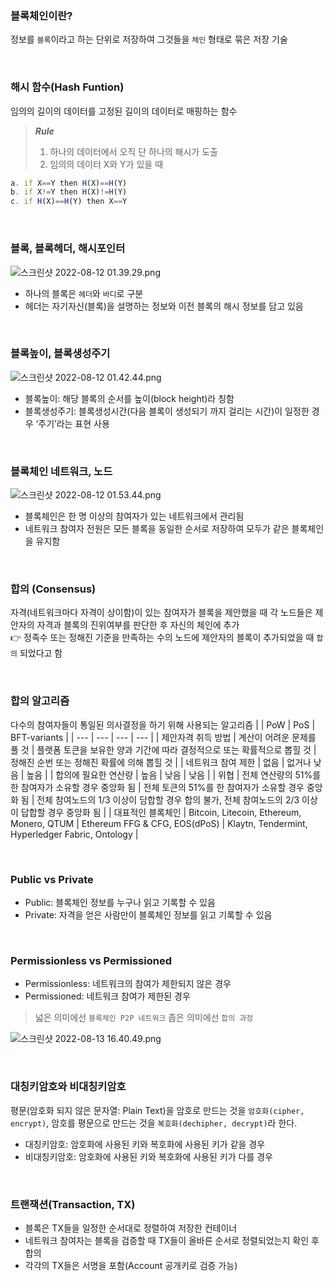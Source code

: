 ### 블록체인이란?
정보를 `블록`이라고 하는 단위로 저장하여 그것들을 `체인` 형태로 묶은 저장 기술

<br />

### 해시 함수(Hash Funtion)
임의의 길이의 데이터를 고정된 길이의 데이터로 매핑하는 함수

> ***Rule***
> 1. 하나의 데이터에서 오직 단 하나의 해시가 도출
> 2. 임의의 데이터 X와 Y가 있을 때
> 
  ```javascript
  a. if X==Y then H(X)==H(Y)
  b. if X!=Y then H(X)!=H(Y)
  c. if H(X)==H(Y) then X==Y
  ```

<br />

### 블록, 블록헤더, 해시포인터
![스크린샷 2022-08-12 01.39.29.png](https://s3-us-west-2.amazonaws.com/secure.notion-static.com/c7a876a4-5a06-4e46-8c9e-c7b4491988a3/%E1%84%89%E1%85%B3%E1%84%8F%E1%85%B3%E1%84%85%E1%85%B5%E1%86%AB%E1%84%89%E1%85%A3%E1%86%BA_2022-08-12_01.39.29.png)
- 하나의 블록은 `헤더`와 `바디`로 구분
- 헤더는 자기자신(블록)을 설명하는 정보와 이전 블록의 해시 정보를 담고 있음

<br />

### 블록높이, 블록생성주기
![스크린샷 2022-08-12 01.42.44.png](https://s3-us-west-2.amazonaws.com/secure.notion-static.com/8467b185-8215-4c18-932f-727858b153c7/%E1%84%89%E1%85%B3%E1%84%8F%E1%85%B3%E1%84%85%E1%85%B5%E1%86%AB%E1%84%89%E1%85%A3%E1%86%BA_2022-08-12_01.42.44.png)
- 블록높이: 해당 블록의 순서를 높이(block height)라 칭함
- 블록생성주기: 블록생성시간(다음 블록이 생성되기 까지 걸리는 시간)이 일정한 경우 ‘주기’라는 표현 사용

<br />

### 블록체인 네트워크, 노드
![스크린샷 2022-08-12 01.53.44.png](https://s3-us-west-2.amazonaws.com/secure.notion-static.com/3fa77d55-c4eb-4b43-b869-523578c92481/%E1%84%89%E1%85%B3%E1%84%8F%E1%85%B3%E1%84%85%E1%85%B5%E1%86%AB%E1%84%89%E1%85%A3%E1%86%BA_2022-08-12_01.53.44.png)
- 블록체인은 한 명 이상의 참여자가 있는 네트워크에서 관리됨
- 네트워크 참여자 전원은 모든 블록을 동일한 순서로 저장하여 모두가 같은 블록체인을 유지함

<br />

### **합의 (Consensus)**
자격(네트워크마다 자격이 상이함)이 있는 참여자가 블록을 제안했을 때 각 노드들은 제안자의 자격과 블록의 진위여부를 판단한 후 자신의 체인에 추가  
👉 정족수 또는 정해진 기준을 만족하는 수의 노드에 제안자의 블록이 추가되었을 때 `합의` 되었다고 함

<br />

### 합의 알고리즘
다수의 참여자들이 통일된 의사결정을 하기 위해 사용되는 알고리즘
|  | PoW | PoS | BFT-variants |
| --- | --- | --- | --- |
| 제안자격 취득 방법 | 계산이 어려운 문제를 풀 것 | 플랫폼 토큰을 보유한 양과 기간에 따라 결정적으로 또는 확률적으로 뽑힐 것 | 정해진 순번 또는 정해진 확률에 의해 뽑힐 것 |
| 네트워크 참여 제한 | 없음 | 없거나 낮음 | 높음 |
| 합의에 필요한 연산량 | 높음 | 낮음 | 낮음 |
| 위협 | 전체 연산량의 51%를 한 참여자가 소유할 경우 중앙화 됨 | 전체 토큰의 51%를 한 참여자가 소유할 경우 중앙화 됨 | 전체 참여노드의 1/3 이상이 담합할 경우 합의 불가, 전체 참여노드의 2/3 이상이 답합할 경우 중앙화 됨 |
| 대표적인 블록체인 | Bitcoin, Litecoin, Ethereum, Monero, QTUM | Ethereum FFG & CFG, EOS(dPoS) | Klaytn, Tendermint, Hyperledger Fabric, Ontology |

<br />

### Public vs Private
- Public: 블록체인 정보를 누구나 읽고 기록할 수 있음
- Private: 자격을 얻은 사람만이 블록체인 정보를 읽고 기록할 수 있음

<br />

### Permissionless vs Permissioned
- Permissionless: 네트워크의 참여가 제한되지 않은 경우
- Permissioned: 네트워크 참여가 제한된 경우
> 넓은 의미에선 `블록체인 P2P 네트워크` 좁은 의미에선 `합의 과정`
> 
![스크린샷 2022-08-13 16.40.49.png](https://s3-us-west-2.amazonaws.com/secure.notion-static.com/803be682-d6b8-43b6-ad66-3d3b56e2d77b/%E1%84%89%E1%85%B3%E1%84%8F%E1%85%B3%E1%84%85%E1%85%B5%E1%86%AB%E1%84%89%E1%85%A3%E1%86%BA_2022-08-13_16.40.49.png)

<br />

### 대칭키암호와 비대칭키암호
평문(암호화 되지 않은 문자열: Plain Text)을 암호로 만드는 것을 `암호화(cipher, encrypt)`, 암호를 평문으로 만드는 것을 `복호화(dechipher, decrypt)`라 한다.
- 대칭키암호: 암호화에 사용된 키와 복호화에 사용된 키가 같을 경우
- 비대칭키암호: 암호화에 사용된 키와 복호화에 사용된 키가 다를 경우

<br />

### 트랜잭션(Transaction, TX)
- 블록은 TX들을 일정한 순서대로 정렬하여 저장한 컨테이너
- 네트워크 참여자는 블록을 검증할 때 TX들이 올바른 순서로 정렬되었는지 확인 후 합의
- 각각의 TX들은 서명을 포함(Account 공개키로 검증 가능)
